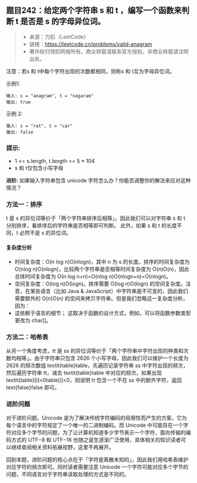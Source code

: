 ## 题目242：给定两个字符串 s 和 t ，编写一个函数来判断 t 是否是 s 的字母异位词。
> - 来源：力扣（LeetCode）
> - 链接：https://leetcode.cn/problems/valid-anagram
> - 著作权归领扣网络所有。商业转载请联系官方授权，非商业转载请注明出处。

注意：若s 和 t中每个字符出现的次数都相同，则称s 和 t互为字母异位词。

示例1:
```
输入: s = "anagram", t = "nagaram"
输出: true
```

示例 2:
```
输入: s = "rat", t = "car"
输出: false
```

### 提示:
- 1 <= s.length, t.length <= 5 * 104
- s 和 t仅包含小写字母

**进阶:** 如果输入字符串包含 unicode 字符怎么办？你能否调整你的解法来应对这种情况？


### 方法一：排序
t 是 s 的异位词等价于「两个字符串排序后相等」。因此我们可以对字符串 s 和 t 分别排序，看排序后的字符串是否相等即可判断。
此外，如果 s 和 t 的长度不同，t 必然不是 s 的异位词。

#### 复杂度分析

- 时间复杂度：O(n log n)O(nlogn)，其中 n 为 s 的长度。排序的时间复杂度为 O(nlog n)O(nlogn)，比较两个字符串是否相等时间复杂度为 O(n)O(n)，因此总体时间复杂度为 O(n log n+n)=O(nlog n)O(nlogn+n)=O(nlogn)。
- 空间复杂度：O(log n)O(logn)。排序需要 O(log n)O(logn) 的空间复杂度。注意，在某些语言（比如 Java & JavaScript）中字符串是不可变的，因此我们需要额外的 O(n)O(n) 的空间来拷贝字符串。但是我们忽略这一复杂度分析，因为：
- 这依赖于语言的细节； 这取决于函数的设计方式，例如，可以将函数参数类型更改为 char[]。

### 方法二：哈希表
  从另一个角度考虑，tt 是 ss 的异位词等价于「两个字符串中字符出现的种类和次数均相等」。由于字符串只包含 2626 个小写字母，因此我们可以维护一个长度为 2626 的频次数组 textit{table}table，先遍历记录字符串 ss 中字符出现的频次，然后遍历字符串 tt，减去 textit{table}table 中对应的频次，如果出现 textit{table}[i]<0table[i]<0，则说明 tt 包含一个不在 ss 中的额外字符，返回 text{false}false 即可。

### 进阶问题
对于进阶问题，Unicode 是为了解决传统字符编码的局限性而产生的方案，它为每个语言中的字符规定了一个唯一的二进制编码。而 Unicode 中可能存在一个字符对应多个字节的问题，为了让计算机知道多少字节表示一个字符，面向传输的编码方式的 UTF−8 和 UTF−16 也随之诞生逐渐广泛使用，具体相关的知识读者可以继续查阅相关资料拓展视野，这里不再展开。

回到本题，进阶问题的核心点在于「字符是离散未知的」，因此我们用哈希表维护对应字符的频次即可。同时读者需要注意 Unicode 一个字符可能对应多个字节的问题，不同语言对于字符串读取处理的方式是不同的。